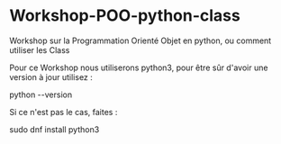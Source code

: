 # Workshop-POO-python-class
Workshop sur la Programmation Orienté Objet en python, ou comment utiliser les Class

Pour ce Workshop nous utiliserons python3, pour être sûr d'avoir une version à jour utilisez :

python --version

Si ce n'est pas le cas, faites :

sudo dnf install python3
